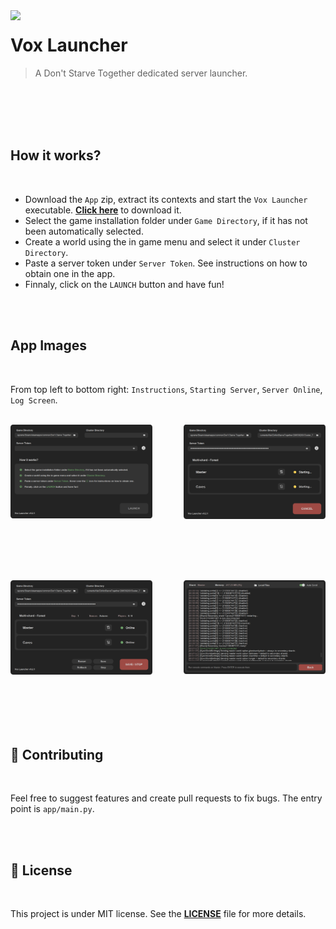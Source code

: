 [download]: https://github.com/diogo-webber/vox-launcher/releases/latest/download/VoxLauncher.zip

<img src="/app/assets/icon.ico" align="left" width="185px"/>

# Vox Launcher

> A Don't Starve Together dedicated server launcher.

<br><br><br><br>

## How it works?

<br>

- Download the `App` zip, extract its contexts and start the `Vox Launcher` executable. [**Click here**][download] to download it.
- Select the game installation folder under `Game Directory`, if it has not been automatically selected.
- Create a world using the in game menu and select it under `Cluster Directory`.
- Paste a server token under `Server Token`. See instructions on how to obtain one in the app.
- Finnaly, click on the `LAUNCH` button and have fun!

<br><br>

## App Images

<br>

From top left to bottom right: `Instructions`, `Starting Server`, `Server Online`, `Log Screen`.

<br>

<img align="left" src="/github_assets/offline.png" width=45%/>
<img align="right" src="/github_assets/starting.png" width=45%/>

<br><br><br><br><br><br><br><br><br><br><br><br><br>


<img align="left" src="/github_assets/online.png" width=45%/>
<img align="right" src="/github_assets/logscreen.png" width=45%/>

<br><br><br><br><br><br><br><br><br><br><br><br><br><br>

## 📌 Contributing

<br>

Feel free to suggest features and create pull requests to fix bugs. The entry point is `app/main.py`.

<br><br>

## 📜 License

<br>

This project is under MIT license. See the [**LICENSE**](LICENSE) file for more details.

